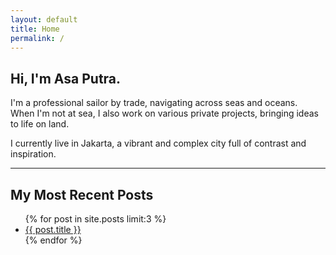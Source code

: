 ```yaml
---
layout: default
title: Home
permalink: /
---
```


## Hi, I'm Asa Putra.

I'm a professional sailor by trade, navigating across seas and oceans.  
When I'm not at sea, I also work on various private projects, bringing ideas to life on land.

I currently live in Jakarta, a vibrant and complex city full of contrast and inspiration.

---

## My Most Recent Posts

<ul>
  {% for post in site.posts limit:3 %}
    <li><a href="{{ post.url | relative_url }}">{{ post.title }}</a></li>
  {% endfor %}
</ul>


